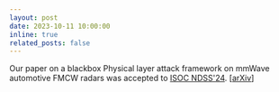 ```yaml
---
layout: post
date: 2023-10-11 10:00:00
inline: true
related_posts: false
---
```


Our paper on a blackbox Physical layer attack framework on mmWave automotive FMCW radars was accepted to [ISOC NDSS'24](https://www.ndss-symposium.org/ndss2024/). [[arXiv](https://arxiv.org/abs/2311.16024)]
